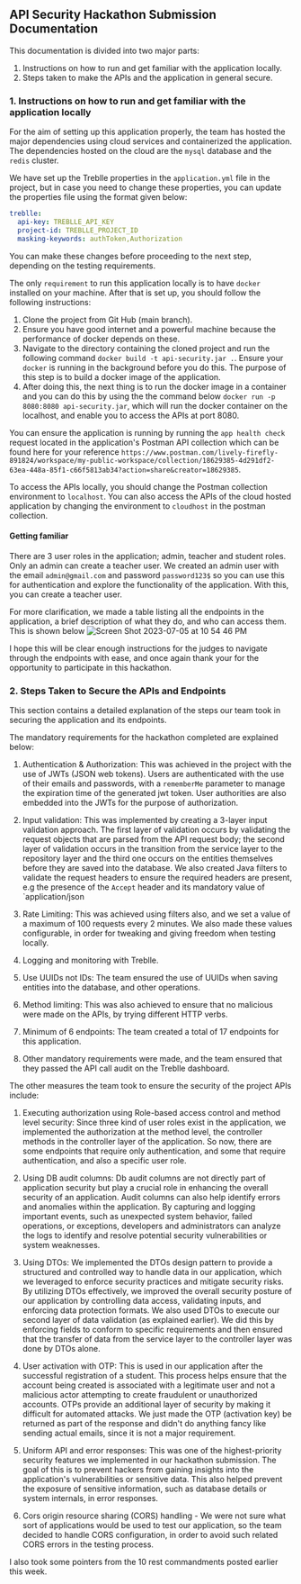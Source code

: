 ## API Security Hackathon Submission Documentation

This documentation is divided into two major parts:
1. Instructions on how to run and get familiar with the application locally.
2. Steps taken to make the APIs and the application in general secure.

### 1. Instructions on how to run and get familiar with the application locally

For the aim of setting up this application properly, the team has hosted the major dependencies
using cloud services and containerized the application. The dependencies hosted on the cloud are the `mysql`
database and the `redis` cluster.

We have set up the Treblle properties in the `application.yml` file in the project, but in case you need to change
these properties, you can update the properties file using the format given below:

``` yaml
treblle:
  api-key: TREBLLE_API_KEY
  project-id: TREBLLE_PROJECT_ID
  masking-keywords: authToken,Authorization
```

You can make these changes before proceeding to the next step, depending on the testing requirements.

The only `requirement` to run this application locally is to have `docker` installed on your machine.
After that is set up, you should follow the following instructions:

1. Clone the project from Git Hub (main branch).
2. Ensure you have good internet and a powerful machine because the performance of  docker depends on these.
3. Navigate to the directory containing the cloned project and run the following command 
`docker build -t api-security.jar .`. Ensure your `docker` is running in the background before you do this.
The purpose of this step is to build a docker image of the application.
4. After doing this, the next thing is to run the docker image in a container and you can do this by using the
the command below `docker run -p 8080:8080 api-security.jar`, which will run the docker container on the localhost, and
enable you to access the APIs at port 8080.

You can ensure the application is running by running the `app health check` request located in the application's Postman API collection
which can be found here for your reference `https://www.postman.com/lively-firefly-891824/workspace/my-public-workspace/collection/18629385-4d291df2-63ea-448a-85f1-c66f5813ab34?action=share&creator=18629385`.

To access the APIs locally, you should change the Postman collection environment to `localhost`. You can also access the APIs of the cloud
hosted application by changing the environment to `cloudhost` in the postman collection.

#### Getting familiar
There are 3 user roles in the application; admin, teacher and student roles. Only an admin can create a teacher user. 
We created an admin user with the email `admin@gmail.com` and password `password123$` so you can use this for authentication
and explore the functionality of the application. With this, you can create a teacher user.

For more clarification, we made a
table listing all the endpoints in the application, a brief description of what they do, and who can access them. This is shown below
![Screen Shot 2023-07-05 at 10 54 46 PM](https://github.com/Oluwatodimu/api-security-hackathon/assets/81085914/a85293a0-5670-4b8d-be94-f88c1979a8db)

I hope this will be clear enough instructions for the judges to navigate through the endpoints with ease, 
and once again thank your for the opportunity to participate in this hackathon.

### 2. Steps Taken to Secure the APIs and Endpoints

This section contains a detailed explanation of the steps our team took in
securing the application and its endpoints.

The mandatory requirements for the hackathon completed are explained below:
1. Authentication & Authorization: This was achieved in the project with the use of
JWTs (JSON web tokens). Users are authenticated with the use of their emails and passwords, with
a `rememberMe` parameter to manage the expiration time of the generated jwt token. User authorities
are also embedded into the JWTs for the purpose of authorization.


2. Input validation: This was implemented by creating a 3-layer input validation approach. The first layer
of validation occurs by validating the request objects that are parsed from the API request body;
the second layer of validation occurs in the transition from the service layer to the
repository layer and the third one occurs on the entities themselves before they are saved into the database.
We also created Java filters to validate the request headers to ensure the required headers
are present, e.g the presence of the `Accept` header and its mandatory value of `application/json


3. Rate Limiting: This was achieved using filters also, and we set a value of a maximum of 100 requests every 
2 minutes. We also made these values configurable, in order for tweaking and giving freedom when testing locally.


4. Logging and monitoring with Treblle.


5. Use UUIDs not IDs: The team ensured the use of UUIDs when saving entities into the database, and other operations.


6. Method limiting: This was also achieved to ensure that no malicious were made on the APIs, by trying 
different HTTP verbs.


7. Minimum of 6 endpoints: The team created a total of 17 endpoints for this application.


8. Other mandatory requirements were made, and the team ensured that they passed the API call
audit on the Treblle dashboard.

The other measures the team took to ensure the security of the project APIs include:
1. Executing authorization using Role-based access control and method level security: Since three kind of
user roles exist in the application, we implemented the authorization at the method level, the controller
methods in the controller layer of the application. So now, there are some endpoints that require only authentication,
and some that require authentication, and also a specific user role.


2. Using DB audit columns: Db audit columns are not directly part of application security but play a crucial role in 
enhancing the overall security of an application. Audit columns can also help identify errors and anomalies within the 
application. By capturing and logging important events, such as unexpected system behavior, failed operations, 
or exceptions, developers and administrators can analyze the logs to identify and resolve potential security 
vulnerabilities or system weaknesses.


3. Using DTOs: We implemented the DTOs design pattern to provide a structured and controlled way to handle data in our 
application, which we leveraged to enforce security practices and mitigate security risks. By utilizing DTOs 
effectively, we improved the overall security posture of our application by controlling data access, validating 
inputs, and enforcing data protection formats. We also used DTOs to execute our second layer of data validation
(as explained earlier). We did this by enforcing fields to conform to specific requirements and then ensured that
the transfer of data from the service layer to the controller layer was done by DTOs alone.


4. User activation with OTP: This is used in our application after the successful registration
of a student. This process helps ensure that the account being created is associated with a legitimate user and not a 
malicious actor attempting to create fraudulent or unauthorized accounts. OTPs provide an additional layer of security 
by making it difficult for automated attacks. We just made the OTP (activation key) be returned as part of the response
and didn't do anything fancy like sending actual emails, since it is not a major requirement.


5. Uniform API and error responses: This was one of the highest-priority security features
we implemented in our hackathon submission. The goal of this is to prevent hackers from 
gaining insights into the application's vulnerabilities or sensitive data. This also helped prevent the exposure of 
sensitive information, such as database details or system internals, in error responses.


6. Cors origin resource sharing (CORS) handling - We were not sure what sort of applications
would be used to test our application, so the team decided to handle CORS configuration, in order to avoid such
related CORS errors in the testing process.


I also took some pointers from the 10 rest commandments posted earlier this week.
